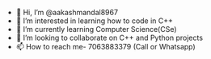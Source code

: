 - 👋 Hi, I’m @aakashmandal8967
- 👀 I’m interested in learning how to code in C++
- 🌱 I’m currently learning Computer Science(CSe)
- 💞️ I’m looking to collaborate on C++ and Python projects
- 📫 How to reach me- 7063883379 (Call or Whatsapp)

<!---
aakashmandal8967/aakashmandal8967 is a ✨ special ✨ repository because its `README.md` (this file) appears on your GitHub profile.
You can click the Preview link to take a look at your changes.
--->

